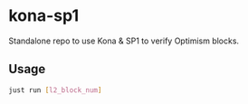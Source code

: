 # kona-sp1

Standalone repo to use Kona & SP1 to verify Optimism blocks.

## Usage

```bash
just run [l2_block_num]
```

